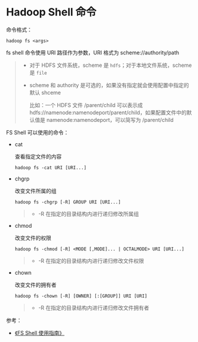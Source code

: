 # Hadoop Shell 命令

命令格式：

```
hadoop fs <args>
```

fs shell 命令使用 URI 路径作为参数，URI 格式为 scheme://authority/path

> - 对于 HDFS 文件系统，scheme 是 `hdfs`；对于本地文件系统，scheme 是 `file`
>
> - scheme 和 authority 是可选的，如果没有指定就会使用配置中指定的默认 shceme
>
>   比如：一个 HDFS 文件 /parent/child 可以表示成 hdfs://namenode:namenodeport/parent/child，如果配置文件中的默认值是 namenode:namenodeport，可以简写为 /parent/child



FS Shell 可以使用的命令：

- cat

  查看指定文件的内容

  ```
  hadoop fs -cat URI [URI...]
  ```

- chgrp

  改变文件所属的组

  ```
  hadoop fs -chgrp [-R] GROUP URI [URI...]
  ```

  > - -R 在指定的目录结构内进行递归修改所属组

- chmod

  改变文件的权限

  ```
  hadoop fs -chmod [-R] <MODE [,MODE]... | OCTALMODE> URI [URI...]
  ```

  > - -R 在指定的目录结构内进行递归修改文件权限

- chown

  改变文件的拥有者

  ```
  hadoop fs -chown [-R] [OWNER] [:[GROUP]] URI [URI]
  ```

  > - -R 在指定的目录结构内进行递归修改文件拥有者





参考：

- [《FS Shell 使用指南》](<https://hadoop.apache.org/docs/r1.0.4/cn/hdfs_shell.html>)